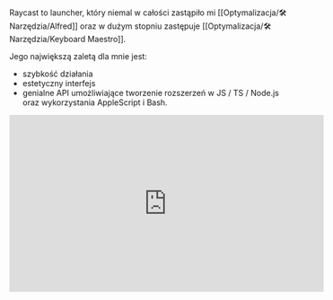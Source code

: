 Raycast to launcher, który niemal w całości zastąpiło mi [[Optymalizacja/🛠️ Narzędzia/Alfred]] oraz w dużym stopniu zastępuje [[Optymalizacja/🛠️ Narzędzia/Keyboard Maestro]].

Jego największą zaletą dla mnie jest: 
- szybkość działania
- estetyczny interfejs
- genialne API umożliwiające tworzenie rozszerzeń w JS / TS / Node.js oraz wykorzystania AppleScript i Bash.

<iframe width="560" height="315" src="https://www.youtube.com/embed/CUBp9sHayh4" title="YouTube video player" frameborder="0" allow="accelerometer; autoplay; clipboard-write; encrypted-media; gyroscope; picture-in-picture" allowfullscreen></iframe>